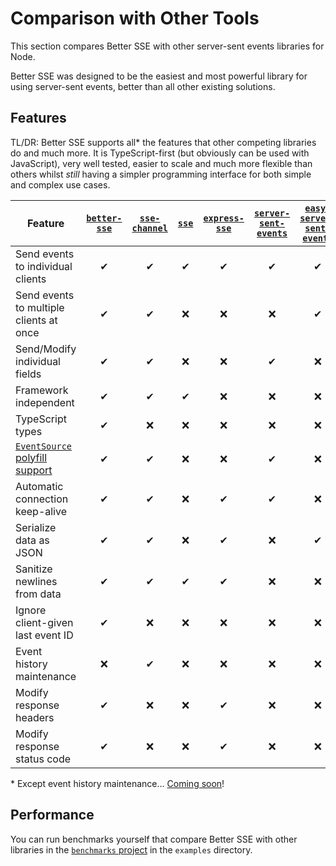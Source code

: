 # Comparison with Other Tools

This section compares Better SSE with other server-sent events libraries for Node.

Better SSE was designed to be the easiest and most powerful library for using server-sent events, better than all other existing solutions.

## Features

TL/DR: Better SSE supports all\* the features that other competing libraries do and much more. It is TypeScript-first (but obviously can be used with JavaScript), very well tested, easier to scale and much more flexible than others whilst *still* having a simpler programming interface for both simple and complex use cases.

|Feature|[`better-sse`](https://www.npmjs.com/package/better-sse)|[`sse-channel`](https://www.npmjs.com/package/sse-channel)|[`sse`](https://www.npmjs.com/package/sse)|[`express-sse`](https://www.npmjs.com/package/express-sse)|[`server-sent-events`](https://www.npmjs.com/package/server-sent-events)|[`easy-server-sent-events`](https://www.npmjs.com/package/easy-server-sent-events)|[`sse-stream`](https://www.npmjs.com/package/sse-stream)|
|-|:-:|:-:|:-:|:-:|:-:|:-:|:-:|
|Send events to individual clients|✔|✔|✔|✔|✔|✔|✔|
|Send events to multiple clients at once|✔|✔|❌|❌|❌|✔|❌|
|Send/Modify individual fields|✔|✔|❌|❌|✔|❌|❌|
|Framework independent|✔|✔|✔|❌|❌|❌|✔|
|TypeScript types|✔|❌|❌|❌|❌|❌|❌|
|[`EventSource` polyfill support](https://www.npmjs.com/package/event-source-polyfill)|✔|✔|❌|❌|✔|❌|❌|
|Automatic connection keep-alive|✔|✔|❌|✔|✔|❌|✔|
|Serialize data as JSON|✔|✔|❌|✔|❌|✔|❌|
|Sanitize newlines from data|✔|✔|✔|✔|❌|❌|✔|
|Ignore client-given last event ID|✔|❌|❌|❌|❌|❌|❌|
|Event history maintenance|❌|✔|❌|❌|❌|❌|❌|
|Modify response headers|✔|❌|❌|✔|❌|❌|❌|
|Modify response status code|✔|❌|❌|✔|❌|❌|❌|

\* Except event history maintenance... [Coming soon](https://github.com/MatthewWid/better-sse/issues/16)!

## Performance

You can run benchmarks yourself that compare Better SSE with other libraries in the [`benchmarks` project](../examples) in the `examples` directory.
